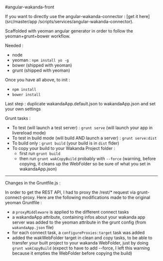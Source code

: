 #angular-wakanda-front

If you want to directly use the angular-wakanda-connector : [get it here](src/master/app /scripts/services/angular-wakanda-connector).

Scaffolded with yeoman angular generator in order to follow the yeoman+grunt+bower workflow.

Needed :

* node
* yeoman : `npm install yo -g`
* bower (shipped with yeoman)
* grunt (shipped with yeoman)

Once you have all above, to init :

* `npm install`
* `bower install`

Last step : duplicate wakandaApp.default.json to wakandaApp.json and set your own settings

Grunt tasks :

* To test (will launch a test server) : `grunt serve` (will launch your app in livereload mode)
* To test in build mode (will build AND launch a server) : `grunt serve:dist`
* To build only : `grunt build` (your build is in `dist` flder)
* To copy your build to your Wakanda Project folder :
    * first run `grunt build`
    * then run `grunt wakCopyBuild` probably with `--force` (warning, before copying, it cleans up the WebFolder so be sure of what you set in wakandaApp.json)

---

Changes in the Gruntfile.js :

In order to get the REST API, I had to proxy the /rest/* request via grunt-connect-proxy.
Here are the following modifications made to the original yeoman Gruntfile :

* a `proxyMiddleware` is applied to the different connect tasks
* a wakandaApp attribute, containing infos about your wakanda app server was added to the yeoman attribute in the grunt config (from `wakandaApp.json` file)
* for each connect task, a `configureProxies:target` task was added
* added the wakWebFolder target in clean and copy tasks, to be able to transfer your built project to your wakanda WebFolder, just by doing `grunt wakCopyBuild` (expect to have to add --force, I left this warning because it empties the WebFolder before copying the build)